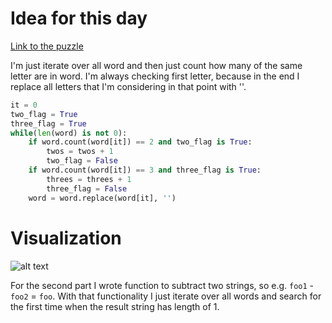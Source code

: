 # Idea for this day

[Link to the puzzle][1]

I'm just iterate over all word and then just count how many of the same letter are in word. I'm always checking first letter, because in the end I replace all letters that I'm considering in that point with ''.

```py
it = 0
two_flag = True
three_flag = True
while(len(word) is not 0):
	if word.count(word[it]) == 2 and two_flag is True:
		twos = twos + 1
		two_flag = False
	if word.count(word[it]) == 3 and three_flag is True:
		threes = threes + 1
		three_flag = False
	word = word.replace(word[it], '')
```

# Visualization

![alt text][2]

For the second part I wrote function to subtract two strings, so e.g. `foo1` - `foo2` = `foo`. With that functionality I just iterate over all words and search for the first time when the result string has length of 1.

[1]: https://adventofcode.com/2018/day/2
[2]: https://raw.githubusercontent.com/Torak28/AdventOfCode2018/master/Day%201/day2.png